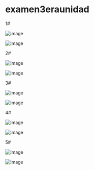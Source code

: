 # examen3eraunidad

1#

![image](https://github.com/user-attachments/assets/67f10dc3-b106-49d2-ab2f-c18598cf0116)

![image](https://github.com/user-attachments/assets/900d770d-6f99-46dc-8dbc-114e5a81370d)

2#

![image](https://github.com/user-attachments/assets/d9a19d4d-0a26-4379-af17-fc464f8306a4)

![image](https://github.com/user-attachments/assets/2cde0353-8c69-4782-99b3-c1603e2fd976)

3#

![image](https://github.com/user-attachments/assets/85b73e63-7eb1-4d61-9994-b35763740096)

![image](https://github.com/user-attachments/assets/47a11db9-6b09-4467-b264-3100b9ea4aa6)

4#

![image](https://github.com/user-attachments/assets/67b376cb-e8dc-4329-bd2a-eef48f134280)

![image](https://github.com/user-attachments/assets/2aa1b6be-0898-4c36-980f-b45081b3dbc4)

5#

![image](https://github.com/user-attachments/assets/99aa7468-0dbb-4fda-911a-77f99b9195e7)

![image](https://github.com/user-attachments/assets/a48e6184-b860-49cc-be28-3d1b182d0ee1)

